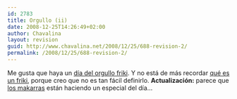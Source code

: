 ```yaml
---
id: 2783
title: Orgullo (ii)
date: 2008-12-25T14:26:49+02:00
author: Chavalina
layout: revision
guid: http://www.chavalina.net/2008/12/25/688-revision-2/
permalink: /2008/12/25/688-revision-2/
---
```

Me gusta que haya un <a href="http://www.elpais.es/vineta.html?d_date=20060525&#038;autor=Forges&#038;anchor=elpporopi&#038;xref=20060525elpepivin_1&#038;type=Tes&#038;k=Forges" target="_blank">d&iacute;a del orgullo friki</a>. Y no está de más recordar <a href="http://es.wikipedia.org/wiki/Friki" target="_blank">qué es un friki</a>, porque creo que no es tan fácil definirlo. **Actualizaci&oacute;n:** parece que <a href="http://www.makarras.org/index.php" target="_blank">los makarras</a> están haciendo un especial del d&iacute;a…